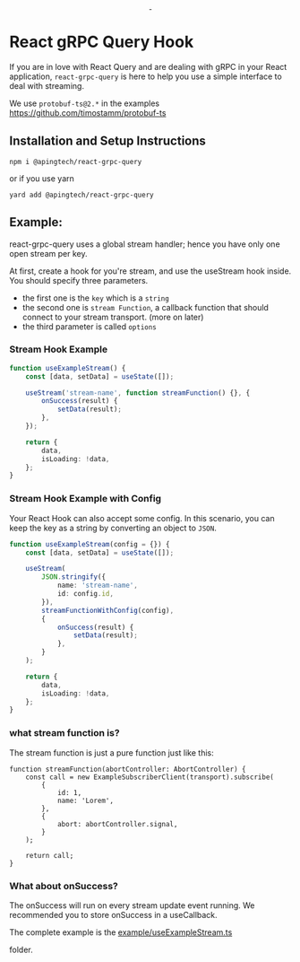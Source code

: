<p align="center">

  <a aria-label="NPM package" href="https://www.npmjs.com/package/@apingtech/react-grpc-query">
    <img alt="" src="https://img.shields.io/npm/v/@apingtech/react-grpc-query.svg?style=for-the-badge&labelColor=000000">
  </a>

  <a aria-label="Minified Size" href="https://www.npmjs.com/package/@apingtech/react-grpc-query">
    <img alt="" src="https://img.shields.io/bundlephobia/min/@apingtech/react-grpc-query.svg?style=for-the-badge&labelColor=000000">
  </a>
 
</p>

# React gRPC Query Hook

If you are in love with React Query and are dealing with gRPC in your React application, `react-grpc-query` is here to help you use a simple interface to deal with streaming.

We use `protobuf-ts@2.*` in the examples https://github.com/timostamm/protobuf-ts

## Installation and Setup Instructions

`npm i @apingtech/react-grpc-query`

or if you use yarn

`yard add @apingtech/react-grpc-query`

## Example:

react-grpc-query uses a global stream handler; hence you have only one open stream per key.

At first, create a hook for you're stream, and use the useStream hook inside.
You should specify three parameters.

-   the first one is the `key` which is a `string`
-   the second one is `stream Function`, a callback function that should connect to your stream transport. (more on later)
-   the third parameter is called `options`

### Stream Hook Example

```ts
function useExampleStream() {
    const [data, setData] = useState([]);

    useStream('stream-name', function streamFunction() {}, {
        onSuccess(result) {
            setData(result);
        },
    });

    return {
        data,
        isLoading: !data,
    };
}
```

### Stream Hook Example with Config

Your React Hook can also accept some config. In this scenario, you can keep the key as a string by converting an object to `JSON`.

```ts
function useExampleStream(config = {}) {
    const [data, setData] = useState([]);

    useStream(
        JSON.stringify({
            name: 'stream-name',
            id: config.id,
        }),
        streamFunctionWithConfig(config),
        {
            onSuccess(result) {
                setData(result);
            },
        }
    );

    return {
        data,
        isLoading: !data,
    };
}
```

### what stream function is?

The stream function is just a pure function just like this:

```tsx
function streamFunction(abortController: AbortController) {
    const call = new ExampleSubscriberClient(transport).subscribe(
        {
            id: 1,
            name: 'Lorem',
        },
        {
            abort: abortController.signal,
        }
    );

    return call;
}
```

### What about onSuccess?

The onSuccess will run on every stream update event running.
We recommended you to store onSuccess in a useCallback.

The complete example is the [example/useExampleStream.ts](example/useExampleStream.ts)

folder.
